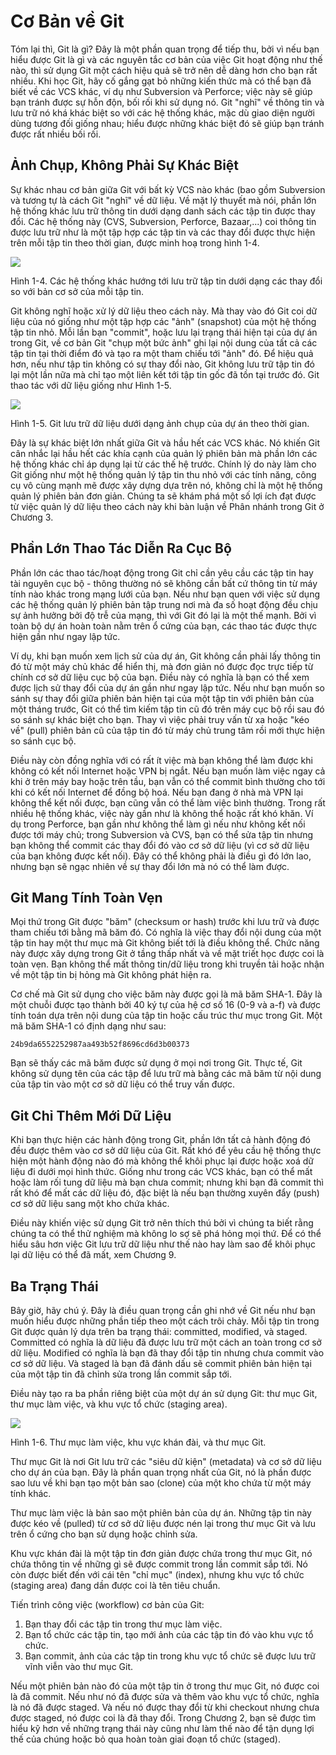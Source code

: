# Cơ Bản về Git

Tóm lại thì, Git là gì? Đây là một phần quan trọng để tiếp thu, bởi vì nếu bạn hiểu được Git là gì và các nguyên tắc cơ bản của việc Git hoạt động như thế nào, thì sử dụng Git một cách hiệu quả sẽ trở nên dễ dàng hơn cho bạn rất nhiều. Khi học Git, hãy cố gắng gạt bỏ những kiến thức mà có thể bạn đã biết về các VCS khác, ví dụ như Subversion và Perforce; việc này sẽ giúp bạn tránh được sự hỗn độn, bối rối khi sử dụng nó. Git "nghĩ" về thông tin và lưu trữ nó khá khác biệt so với các hệ thống khác, mặc dù giao diện người dùng tương đối giống nhau; hiểu được những khác biệt đó sẽ giúp bạn tránh được rất nhiều bối rối.

## Ảnh Chụp, Không Phải Sự Khác Biệt

Sự khác nhau cơ bản giữa Git với bất kỳ VCS nào khác (bao gồm Subversion và tương tự là cách Git "nghĩ" về dữ liệu. Về mặt lý thuyết mà nói, phần lớn hệ thống khác lưu trữ thông tin dưới dạng danh sách các tập tin được thay đổi. Các hệ thống này (CVS, Subversion, Perforce, Bazaar,...) coi thông tin được lưu trữ như là một tập hợp các tập tin và các thay đổi được thực hiện trên mỗi tập tin theo thời gian, được minh hoạ trong hình 1-4.


![](http://git-scm.com/figures/18333fig0104-tn.png)

Hình 1-4. Các hệ thống khác hướng tới lưu trữ tập tin dưới dạng các thay đổi so với bản cơ sở của mỗi tập tin.

Git không nghĩ hoặc xử lý dữ liệu theo cách này. Mà thay vào đó Git coi dữ liệu của nó giống như một tập hợp các "ảnh" (snapshot) của một hệ thống tập tin nhỏ. Mỗi lần bạn "commit", hoặc lưu lại trạng thái hiện tại của dự án trong Git, về cơ bản Git "chụp một bức ảnh" ghi lại nội dung của tất cả các tập tin tại thời điểm đó và tạo ra một tham chiếu tới "ảnh" đó. Để hiệu quả hơn, nếu như tập tin không có sự thay đổi nào, Git không lưu trữ tập tin đó lại một lần nữa mà chỉ tạo một liên kết tới tập tin gốc đã tồn tại trước đó. Git thao tác với dữ liệu giống như Hình 1-5.


![](http://git-scm.com/figures/18333fig0105-tn.png)

Hình 1-5. Git lưu trữ dữ liệu dưới dạng ảnh chụp của dự án theo thời gian.

Đây là sự khác biệt lớn nhất giữa Git và hầu hết các VCS khác. Nó khiến Git cân nhắc lại hầu hết các khía cạnh của quản lý phiên bản mà phần lớn các hệ thống khác chỉ áp dụng lại từ các thế hệ trước. Chính lý do này làm cho Git giống như một hệ thống quản lý tập tin thu nhỏ với các tính năng, công cụ vô cùng mạnh mẽ được xây dựng dựa trên nó, không  chỉ là một hệ thống quản lý phiên bản đơn giản. Chúng ta sẽ khám phá một số lợi ích đạt được từ việc quản lý dữ liệu theo cách này khi bàn luận về Phân nhánh trong Git ở Chương 3.

## Phần Lớn Thao Tác Diễn Ra Cục Bộ

Phần lớn các thao tác/hoạt động trong Git chỉ cần yêu cầu các tập tin hay tài nguyên cục bộ - thông thường nó sẽ không cần bất cứ thông tin từ máy tính nào khác trong mạng lưới của bạn. Nếu như bạn quen với việc sử dụng các hệ thống quản lý phiên bản tập trung nơi mà đa số hoạt động đều chịu sự ảnh hưởng bởi độ trễ của mạng, thì với Git đó lại là một thế mạnh. Bởi vì toàn bộ dự án hoàn toàn nằm trên ổ cứng của bạn, các thao tác được thực hiện gần như ngay lập tức. 

Ví dụ, khi bạn muốn xem lịch sử của dự án, Git không cần phải lấy thông tin đó từ một máy chủ khác để hiển thị, mà đơn giản nó được đọc trực tiếp từ chính cơ sở dữ liệu cục bộ của bạn. Điều này có nghĩa là bạn có thể xem được lịch sử thay đổi của dự án gần như ngay lập tức. Nếu như bạn muốn so sánh sự thay đổi giữa phiên bản hiện tại của một tập tin với phiên bản của một tháng trước, Git có thể tìm kiếm tập tin cũ đó trên máy cục bộ rồi sau đó so sánh sự khác biệt cho bạn. Thay vì việc phải truy vấn từ xa hoặc "kéo về" (pull) phiên bản cũ của tập tin đó từ máy chủ trung tâm rồi mới thực hiện so sánh cục bộ.

Điều này còn đồng nghĩa với có rất ít việc mà bạn không thể làm được khi không có kết nối Internet hoặc VPN bị ngắt. Nếu bạn muốn làm việc ngay cả khi ở trên máy bay hoặc trên tầu, bạn vẫn có thể commit bình thường cho tới khi có kết nối Internet để đồng bộ hoá. Nếu bạn đang ở nhà mà VPN lại không thể kết nối được, bạn cũng vẫn có thể làm việc bình thường. Trong rất nhiều hệ thống khác, việc này gần như là không thể hoặc rất khó khăn. Ví dụ trong Perforce, bạn gần như không thể làm gì nếu như không kết nối được tới máy chủ; trong Subversion và CVS, bạn có thể sửa tập tin nhưng bạn không thể commit các thay đổi đó vào cơ sở dữ liệu (vì cơ sở dữ liệu của bạn không được kết nối). Đây có thể không phải là điều gì đó lớn lao, nhưng bạn sẽ ngạc nhiên về sự thay đổi lớn mà nó có thể làm được.

## Git Mang Tính Toàn Vẹn

Mọi thứ trong Git được "băm" (checksum or hash) trước khi lưu trữ và được tham chiếu tới bằng mã băm đó. Có nghĩa là việc thay đổi nội dung của một tập tin hay một thư mục mà Git không biết tới là điều không thể. Chức năng này được xây dựng trong Git ở tầng thấp nhất và về mặt triết học được coi là toàn vẹn. Bạn không thể mất thông tin/dữ liệu trong khi truyền tải hoặc nhận về một tập tin bị hỏng mà Git không phát hiện ra. 

Cơ chế mà Git sử dụng cho việc băm này được gọi là mã băm SHA-1. Đây là một chuỗi được tạo thành bởi 40 ký tự của hệ cơ số 16 (0-9 và a-f) và được tính toán dựa trên nội dung của tập tin hoặc cấu trúc thư mục trong Git. Một mã băm SHA-1 có định dạng như sau:

	24b9da6552252987aa493b52f8696cd6d3b00373

Bạn sẽ thấy các mã băm được sử dụng ở mọi nơi trong Git. Thực tế, Git không sử dụng tên của các tập để lưu trữ mà bằng các mã băm từ nội dung của tập tin vào một cơ sở dữ liệu có thể truy vấn được.

## Git Chỉ Thêm Mới Dữ Liệu

Khi bạn thực hiện các hành động trong Git, phần lớn tất cả hành động đó đều được thêm vào cơ sở dữ liệu của Git. Rất khó để yêu cầu hệ thống thực hiện một hành động nào đó mà không thể khôi phục lại được hoặc xoá dữ liệu đi dưới mọi hình thức. Giống như trong các VCS khác, bạn có thể mất hoặc làm rối tung dữ liệu mà bạn chưa commit; nhưng khi bạn đã commit thì rất khó để mất các dữ liệu đó, đặc biệt là nếu bạn thường xuyên đẩy (push) cơ sở dữ liệu sang một kho chứa khác.

Điều này khiến việc sử dụng Git trở nên thích thú bởi vì chúng ta biết rằng chúng ta có thể thử nghiệm mà không lo sợ sẽ phá hỏng mọi thứ. Để có thể hiểu sâu hơn việc Git lưu trữ dữ liệu như thế nào hay làm sao để khôi phục lại dữ liệu có thể đã mất, xem Chương 9.

## Ba Trạng Thái

Bây giờ, hãy chú ý. Đây là điều quan trọng cần ghi nhớ về Git nếu như bạn muốn hiểu được những phần tiếp theo một cách trôi chảy. Mỗi tập tin trong Git được quản lý dựa trên ba trạng thái: committed, modified, và staged. Committed có nghĩa là dữ liệu đã được lưu trữ một cách an toàn trong cơ sở dữ liệu. Modified có nghĩa là bạn đã thay đổi tập tin nhưng chưa commit vào cơ sở dữ liệu. Và staged là bạn đã đánh dấu sẽ commit phiên bản hiện tại của một tập tin đã chỉnh sửa trong lần commit sắp tới.

Điều này tạo ra ba phần riêng biệt của một dự án sử dụng Git: thư mục Git, thư mục làm việc, và khu vực tổ chức (staging area).


![](http://git-scm.com/figures/18333fig0106-tn.png)

Hình 1-6. Thư mục làm việc, khu vực khán đài, và thư mục Git.

Thư mục Git là nơi Git lưu trữ các "siêu dữ kiện" (metadata) và cơ sở dữ liệu cho dự án của bạn. Đây là phần quan trọng nhất của Git, nó là phần được sao lưu về khi bạn tạo một bản sao (clone) của một kho chứa từ một máy tính khác.

Thư mục làm việc là bản sao một phiên bản của dự án. Những tập tin này được kéo về (pulled) từ cơ sở dữ liệu được nén lại trong thư mục Git và lưu trên ổ cứng cho bạn sử dụng hoặc chỉnh sửa.

Khu vực khán đài là một tập tin đơn giản được chứa trong thư mục Git, nó chứa thông tin về những gì sẽ được commit trong lần commit sắp tới. Nó còn được biết đến với cái tên "chỉ mục" (index), nhưng khu vực tổ chức (staging area) đang dần được coi là tên tiêu chuẩn.

Tiến trình công việc (workflow) cơ bản của Git:

1. Bạn thay đổi các tập tin trong thư mục làm việc.
2. Bạn tổ chức các tập tin, tạo mới ảnh của các tập tin đó vào khu vực tổ chức.
3. Bạn commit, ảnh của các tập tin trong khu vực tổ chức sẽ được lưu trữ vĩnh viễn vào thư mục Git.

Nếu một phiên bản nào đó của một tập tin ở trong thư mục Git, nó được coi là đã commit. Nếu như nó đã được sửa và thêm vào khu vực tổ chức, nghĩa là nó đã được staged. Và nếu nó được thay đổi từ khi checkout nhưng chưa được staged, nó được coi là đã thay đổi. Trong Chương 2, bạn sẽ được tìm hiểu kỹ hơn về những trạng thái này cũng như làm thế nào để tận dụng lợi thế của chúng hoặc bỏ qua hoàn toàn giai đoạn tổ chức (staged).

